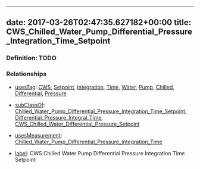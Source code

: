 
---
date: 2017-03-26T02:47:35.627182+00:00
title: CWS_Chilled_Water_Pump_Differential_Pressure_Integration_Time_Setpoint
---
### Definition: TODO

### Relationships

* [usesTag](https://brickschema.org/schema/1.0/BrickFrame#usesTag): [CWS](https://brickschema.org/schema/1.0/BrickTag#CWS), [Setpoint](https://brickschema.org/schema/1.0/BrickTag#Setpoint), [Integration](https://brickschema.org/schema/1.0/BrickTag#Integration), [Time](https://brickschema.org/schema/1.0/BrickTag#Time), [Water](https://brickschema.org/schema/1.0/BrickTag#Water), [Pump](https://brickschema.org/schema/1.0/BrickTag#Pump), [Chilled](https://brickschema.org/schema/1.0/BrickTag#Chilled), [Differential](https://brickschema.org/schema/1.0/BrickTag#Differential), [Pressure](https://brickschema.org/schema/1.0/BrickTag#Pressure)

* [subClassOf](http://www.w3.org/2000/01/rdf-schema#subClassOf): [Chilled_Water_Pump_Differential_Pressure_Integration_Time_Setpoint](https://brickschema.org/schema/1.0/Brick#Chilled_Water_Pump_Differential_Pressure_Integration_Time_Setpoint), [Differential_Pressure_Integral_Time](https://brickschema.org/schema/1.0/Brick#Differential_Pressure_Integral_Time), [CWS_Chilled_Water_Differential_Pressure_Setpoint](https://brickschema.org/schema/1.0/Brick#CWS_Chilled_Water_Differential_Pressure_Setpoint)

* [usesMeasurement](https://brickschema.org/schema/1.0/BrickFrame#usesMeasurement): [Chilled_Water_Pump_Differential_Pressure_Integration_Time](https://brickschema.org/schema/1.0/Brick#Chilled_Water_Pump_Differential_Pressure_Integration_Time)

* [label](http://www.w3.org/2000/01/rdf-schema#label): CWS Chilled Water Pump Differential Pressure Integration Time Setpoint

